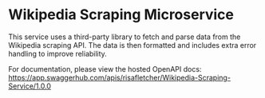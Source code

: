 # Wikipedia Scraping Microservice
This service uses a third-party library to fetch and parse data from the Wikipedia scraping API. The data is then formatted and includes extra error handling to improve reliability.

For documentation, please view the hosted OpenAPI docs: https://app.swaggerhub.com/apis/risafletcher/Wikipedia-Scraping-Service/1.0.0